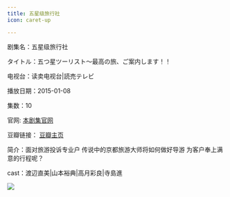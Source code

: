 ```yaml
---
title: 五星级旅行社
icon: caret-up

---
```


剧集名：五星级旅行社

タイトル：五つ星ツーリスト～最高の旅、ご案内します！！

电视台：读卖电视台|読売テレビ

播放日期：2015-01-08

集数：10

官网: [本剧集官网](https://www.ytv.co.jp/fivestar/)

豆瓣链接： [豆瓣主页](https://movie.douban.com/subject/26274825/)

简介：面对旅游投诉专业户 传说中的京都旅游大师将如何做好导游 为客户奉上满意的行程呢？

cast：渡辺直美|山本裕典|高月彩良|寺島進

![](https://listpic.tsgsanjiao.com/2015/2015wxjlxs.jpg)
